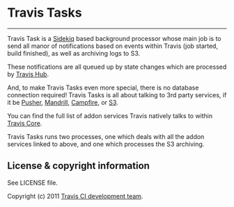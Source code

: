 # Travis Tasks
**************************

Travis Task is a [Sidekiq](http://sidekiq.org/) based background processor whose main job is to send all manor of notifications based on events within Travis (job started, build finished), as well as archiving logs to S3.

These notifications are all queued up by state changes which are processed by [Travis Hub](https://github.com/travis-ci/travis-hub).

And, to make Travis Tasks even more special, there is no database connection required! Travis Tasks is all about talking to 3rd party services, if it be [Pusher](http://pusher.com), [Mandrill](https://mandrillapp.com), [Campfire](http://campfirenow.com/), or [S3](http://aws.amazon.com/s3/).

You can find the full list of addon services Travis natively talks to within [Travis Core](https://github.com/travis-ci/travis-core/tree/master/lib/travis/addons).

Travis Tasks runs two processes, one which deals with all the addon services linked to above, and one which processes the S3 archiving.

## License & copyright information ##

See LICENSE file.

Copyright (c) 2011 [Travis CI development team](https://github.com/travis-ci).



